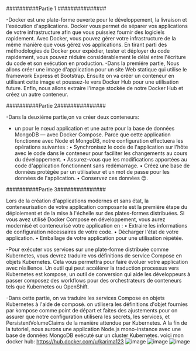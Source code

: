 ##########Partie 1 ###############

-Docker est une plate-forme ouverte pour le développement, la livraison et l'exécution d'applications. Docker vous permet de séparer vos applications de votre infrastructure afin que vous puissiez fournir des logiciels rapidement. Avec Docker, vous pouvez gérer votre infrastructure de la même manière que vous gérez vos applications. En tirant parti des méthodologies de Docker pour expédier, tester et déployer du code rapidement, vous pouvez réduire considérablement le délai entre l'écriture du code et son exécution en production.
-Dans la premiére partie, Nous allons créer une image d'application pour un site Web statique qui utilise le framework Express et Bootstrap. Ensuite on va créer un conteneur en utilisant cette image et poussez-le vers Docker Hub pour une utilisation future. 
Enfin, nous allons extraire l'image stockée de notre Docker Hub et créez un autre conteneur.

##########Partie 2###############

-Dans la deuxiéme partie,on va créer deux conteneurs:
- un pour le nœud application et une autre pour la base de données MongoDB — avec Docker Compose. Parce que cette application fonctionne avec Node et MongoDB, notre configuration effectuera les opérations suivantes :
• Synchronisez le code de l'application sur l'hôte avec le code dans le conteneur pour faciliter les changements au cours du développement.
• Assurez-vous que les modifications apportées au code d'application fonctionnent sans redémarrage.
• Créez une base de données protégée par un utilisateur et un mot de passe pour les données de l'application.
• Conservez ces données 😊.

##########Partie 3###############

Lors de la création d'applications modernes et sans état, la conteneurisation de votre application composante est la première étape du déploiement et de la mise à l'échelle sur des plates-formes distribuées. Si vous avez utilisé Docker Compose en développement, vous aurez modernisé et conteneurisé votre application en :
• Extraire les informations de configuration nécessaires de votre code.
• Décharger l'état de votre application.
• Emballage de votre application pour une utilisation répétée.

-Pour exécuter vos services sur une plate-forme distribuée comme Kubernetes, vous devrez traduire vos définitions de service Compose en objets Kubernetes. Cela vous permettra pour faire évoluer votre application avec résilience. Un outil qui peut accélérer la traduction processus vers Kubernetes est kompose, un outil de conversion qui aide les développeurs à passer composez des workflows pour des orchestrateurs de conteneurs tels que Kubernetes ou OpenShift.

-Dans cette partie, on va traduire les services Compose en objets Kubernetes à l'aide de composé. on utilisera les définitions d'objet fournies par kompose comme point de départ et faites des ajustements pour on assurer que notre configuration utilisera les secrets, les services, et PersistentVolumeClaims de la manière attendue par Kubernetes. A la fin de la
tutoriel, nous aurons une application Node.js mono-instance avec une base de données MongoDB exécuté sur un cluster Kubernetes.
voici mon docker hub: https://hub.docker.com/u/karima123 
![image](https://user-images.githubusercontent.com/78323027/150656516-17e81f53-0441-436f-82ed-ab9a6e027c59.png)
![image](https://user-images.githubusercontent.com/78323027/150656524-3d6fc192-29d7-48c5-8034-16ce65ade5f0.png)
![image](https://user-images.githubusercontent.com/78323027/150656532-7940b1c0-5e1c-4926-9f96-e4c9a019eee4.png)


